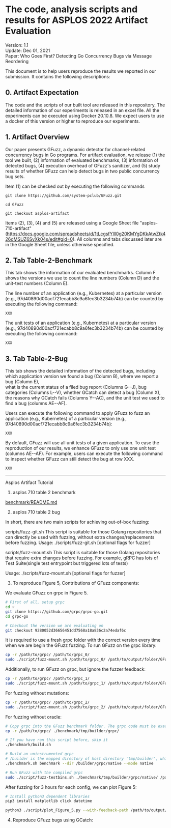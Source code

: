 # The code, analysis scripts and results for ASPLOS 2022 Artifact Evaluation

Version: 1.1\
Update:  Dec 01, 2021\
Paper:   Who Goes First? Detecting Go Concurrency Bugs via Message Reordering

This document is to help users reproduce the results we reported in our submission. 
It contains the following descriptions:

## 0. Artifact Expectation

The code and the scripts of our built tool are released in this repository. 
The detailed information of our experiments is released in an excel file. 
All the experiments can be executed using Docker 20.10.8. We expect users 
to use a docker of this version or higher to reproduce our experiments. 

## 1. Artifact Overview

Our paper presents GFuzz, a dynamic detector for channel-related concurrency
bugs in Go programs. For artifact evaluation, we release 
(1) the tool we built, 
(2) information of evaluated benchmarks, 
(3) information of detected bugs, 
(4) execution overhead of GFuzz's sanitizer, 
and (5) study results of whether 
GFuzz can help detect bugs in two public concurrency bug sets. 

Item (1) can be checked out by executing the following commands

```
git clone https://github.com/system-pclub/GFuzz.git

cd GFuzz

git checkout asplos-artifact
```


Items (2), (3), (4) and (5) are released using a Google Sheet file "asplos-710-artifact" 
(https://docs.google.com/spreadsheets/d/1tLcgsfYlll0g20KMYgDKkAtwZtk426dMSUZ6SvXk04s/edit#gid=0). 
All columns and tabs discussed later are in the Google Sheet file, unless otherwise specified. 



## 2. Tab Table-2-Benchmark

This tab shows the information of our evaluated benchmarks. 
Column F shows the versions we use to count the line numbers (Column D)
and the unit-test numbers (Column E). 

The line number of an application (e.g., Kubernetes) at a particular version 
(e.g., 97d40890d00acf721ecabb8c9a6fec3b3234b74b)
can be counted by executing the following command:

```
XXX
```

The unit tests of an application (e.g., Kubernetes) at a particular version 
(e.g., 97d40890d00acf721ecabb8c9a6fec3b3234b74b)
can be counted by executing the following command:

```
XXX
```

## 3. Tab Table-2-Bug 

This tab shows the detailed information of the detected bugs, including which application
version we found a bug (Column B), where we report a bug (Column E),  
what is the current status of a filed bug report (Columns G--J), bug categories (Columns L--V), 
whether GCatch can detect a bug (Column X), 
the reasons why GCatch fails (Columns Y--AC), and the unit test we used to find a bug (columns AE--AF). 

Users can execute the following command to apply GFuzz to 
fuzz an application (e.g., Kubernetes) of a particular version 
(e.g., 97d40890d00acf721ecabb8c9a6fec3b3234b74b):

```
XXX
```

By default, GFuzz will use all unit tests of a given application. To ease
the reproduction of our results, we enhance GFuzz to only use one unit 
test (columns AE--AF). For example, users can execute the following command
to inspect whether GFuzz can still detect the bug at row XXX. 

```
XXX
```







---------
Asplos Artifact Tutorial

1. asplos 710 table 2 benchmark

[benchmark/README.md](benchmark/README.md)

2. asplos 710 table 2 bug

In short, there are two main scripts for achieving out-of-box fuzzing:

scripts/fuzz-git.sh
	This script is suitable for those Golang repositories that can directly be used with fuzzing, without extra changes/replacements before fuzzing.
Usage:
./scripts/fuzz-git.sh <GIT URL> <GIT COMMIT> <OUTPUT DIR> [optional flags for fuzzer] 


scripts/fuzz-mount.sh
	This script is suitable for those Golang repositories that require extra changes before fuzzing. For example, gRPC has lots of Test Suite(single test entrypoint but triggered lots of tests)

Usage:
	./scripts/fuzz-mount.sh <REPO DIR> <OUTPUT DIR> [optional flags for fuzzer] 

3. To reproduce Figure 5, Contributions of GFuzz components:

We evaluate GFuzz on grpc in Figure 5. 

``` bash
# First of all, setup grpc
cd ~
git clone https://github.com/grpc/grpc-go.git
cd grpc-go

# Checkout the version we are evaluating on
git checkout 9280052d36656451dd7568a18a836c2a74edaf6c 
```

It is required to use a fresh grpc folder with the correct version every time when we are begin the GFuzz fuzzing. 
To run GFuzz on the grpc library:
``` bash
cp -r /path/to/grpc/ /path/to/grpc_0/
sudo ./script/fuzz-mount.sh /path/to/grpc_0/ /path/to/output/folder/GFuzz_out/
```

Additionally, to run GFuzz on grpc, but ignore the fuzzer feedback:

``` bash
cp -r /path/to/grpc/ /path/to/grpc_1/
sudo ./script/fuzz-mount.sh /path/to/grpc_1/ /path/to/output/folder/GFuzz_no_feedback/ --isIgnoreFeedback 1
```

For fuzzing without mutations:

``` bash
cp -r /path/to/grpc/ /path/to/grpc_2/
sudo ./script/fuzz-mount.sh /path/to/grpc_2/ /path/to/output/folder/GFuzz_no_mutation/ --isNoMutation 1
```

For fuzzing without oracle:

``` bash
# Copy grpc into the GFuzz benchmark folder. The grpc code must be exactly in the ./benchmark/tmp/builder folder
cp -r /path/to/grpc/ ./benchmark/tmp/builder/grpc/

# If you have ran this script before, skip it
./benchmark/build.sh

# Build an uninstrumented grpc
# /builder is the mapped directory of host directory 'tmp/builder', which is output of ./build.sh
./benchmark.sh benchmark --dir /builder/grpc/native --mode native

# Run GFuzz with the compiled grpc
sudo ./script/fuzz-testbins.sh ./benchmark/tmp/builder/grpc/native/ /path/to/output/folder/GFuzz_no_oracle/
```

After fuzzing for 3 hours for each config, we can plot Figure 5: 

``` bash
# Install python3 dependent libraries
pip3 install matplotlib click datetime

python3 ./script/plot_Figure_5.py --with-feedback-path /path/to/output/folder/GFuzz_out/ --no-feedback-path /path/to/output/folder/GFuzz_no_feedback/ --no-mutation-path grpc_no_feedback_all_stage_0 --no-oracle-path /path/to/output/folder/GFuzz_no_oracle/
```

4. Reproduce GFuzz bugs using GCatch:


